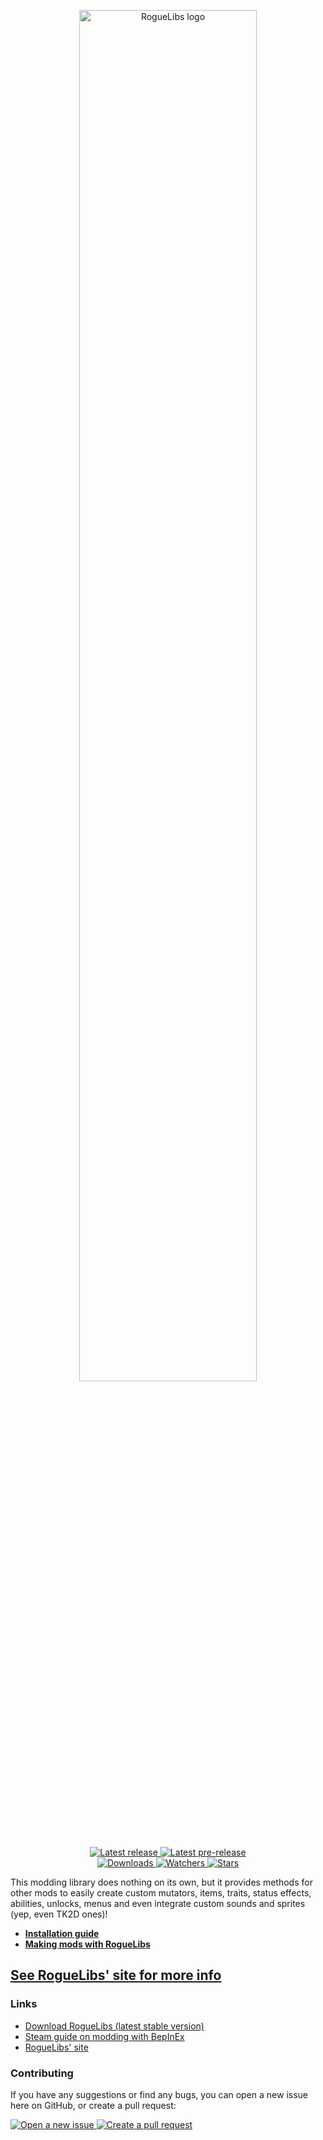 <div align="center">
  <p>
    <a href="https://roguelibs.com">
      <img src="./Logo.png" width="75%" alt="RogueLibs logo" />
    </a>
  </p>
  <p>
    <a href="https://github.com/Dzhake/RogueLibs/releases/latest">
      <img src="https://img.shields.io/github/v/release/Dzhake/RogueLibs?label=Latest%20release&style=for-the-badge&logo=github" alt="Latest release" />
    </a>
    <a href="https://github.com/Dzhake/RogueLibs/releases">
      <img src="https://img.shields.io/github/v/release/Dzhake/RogueLibs?include_prereleases&label=Latest%20pre-release&style=for-the-badge&logo=github" alt="Latest pre-release" />
    </a>
    <br/>
    <a href="https://github.com/Dzhake/RogueLibs/releases">
      <img src="https://img.shields.io/github/downloads/Dzhake/RogueLibs/total?label=Downloads&style=for-the-badge" alt="Downloads" />
    </a>
    <a href="https://github.com/Dzhake/RogueLibs/subscription">
      <img src="https://img.shields.io/github/watchers/Dzhake/RogueLibs?color=green&label=Watchers&style=for-the-badge" alt="Watchers" />
    </a>
    <a href="https://github.com/Dzhake/RogueLibs/stargazers">
      <img src="https://img.shields.io/github/stars/Dzhake/RogueLibs?color=green&label=Stars&style=for-the-badge" alt="Stars" />
    </a>
  </p>
</div>

This modding library does nothing on its own, but it provides methods for other mods to easily create custom mutators, items, traits, status effects, abilities, unlocks, menus and even integrate custom sounds and sprites (yep, even TK2D ones)!

- **[Installation guide](https://roguelibs-web.vercel.app/docs/user-guide/installation)**
- **[Making mods with RogueLibs](https://roguelibs-web.vercel.app/docs/getting-started/installation)**

## [See RogueLibs' site for more info](https://roguelibs-web.vercel.app/)

### Links
- [Download RogueLibs (latest stable version)](https://github.com/Dzhake/RogueLibs/releases/latest)
- [Steam guide on modding with BepInEx](https://steamcommunity.com/sharedfiles/filedetails/?id=2106187116)
- [RogueLibs' site](https://roguelibs-web.vercel.app/)

### Contributing

If you have any suggestions or find any bugs, you can open a new issue here on GitHub, or create a pull request:

<div>
  <a href="https://github.com/Dzhake/RogueLibs/issues/new/choose">
    <img src="https://img.shields.io/github/issues/Dzhake/RogueLibs?color=green&label=Issues&logo=github&style=for-the-badge" alt="Open a new issue"/>
  </a>
  <a href="https://github.com/Dzhake/RogueLibs/compare">
    <img src="https://img.shields.io/github/issues-pr/Dzhake/RogueLibs?color=green&logo=github&style=for-the-badge" alt="Create a pull request"/>
  </a>
</div>
